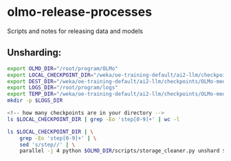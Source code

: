# olmo-release-processes
Scripts and notes for releasing data and models

## Unsharding:
```bash
export OLMO_DIR="/root/program/OLMo"
export LOCAL_CHECKPOINT_DIR="/weka/oe-training-default/ai2-llm/checkpoints/OLMo-medium/peteish7"
export DEST_DIR="/weka/oe-training-default/ai2-llm/checkpoints/OLMo-medium/peteish7"
export LOGS_DIR="/root/program/logs"
export TEMP_DIR="/weka/oe-training-default/ai2-llm/checkpoints/OLMo-medium/peteish7/temp"
mkdir -p $LOGS_DIR
```

```bash
<!-- how many checkpoints are in your directory -->
ls $LOCAL_CHECKPOINT_DIR | grep -Eo 'step[0-9]+' | wc -l
```

```bash
ls $LOCAL_CHECKPOINT_DIR | \
    grep -Eo 'step[0-9]+' | \
    sed 's/step//' | \
    parallel -j 4 python $OLMO_DIR/scripts/storage_cleaner.py unshard $LOCAL_CHECKPOINT_DIR $DEST_DIR --checkpoint_num {} ">" $LOGS_DIR/step{}-unshard.log
```